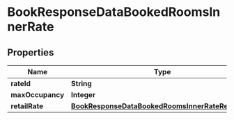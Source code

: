 

# BookResponseDataBookedRoomsInnerRate


## Properties

| Name | Type | Description | Notes |
|------------ | ------------- | ------------- | -------------|
|**rateId** | **String** |  |  [optional] |
|**maxOccupancy** | **Integer** |  |  [optional] |
|**retailRate** | [**BookResponseDataBookedRoomsInnerRateRetailRate**](BookResponseDataBookedRoomsInnerRateRetailRate.md) |  |  [optional] |



